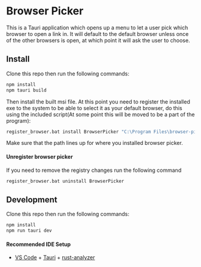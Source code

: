 # Browser Picker

This is a Tauri application which opens up a menu to let a user pick which browser to open a link in. It will default to the default browser unless once of the other browsers is open, at which point it will ask the user to choose.


## Install
Clone this repo then run the following commands:
```bash
npm install
npm tauri build
```
Then install the built msi file. At this point you need to register the installed exe to the system to be able to select it as your default browser, do this using the included script(At some point this will be moved to be a part of the program):
```bash
register_browser.bat install BrowserPicker "C:\Program Files\browser-picker\browser-picker.exe %1"
```

Make sure that the path lines up for where you installed browser picker.

#### Unregister browser picker
If you need to remove the registry changes run the following command
```bash
register_browser.bat uninstall BrowserPicker
```

## Development
Clone this repo then run the following commands:
```bash
npm install
npm run tauri dev
```

#### Recommended IDE Setup

- [VS Code](https://code.visualstudio.com/) + [Tauri](https://marketplace.visualstudio.com/items?itemName=tauri-apps.tauri-vscode) + [rust-analyzer](https://marketplace.visualstudio.com/items?itemName=rust-lang.rust-analyzer)
